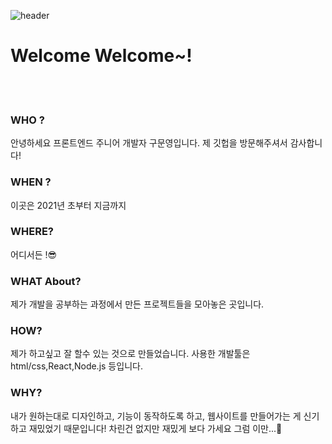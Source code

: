 ![header](https://capsule-render.vercel.app/api?type=wave&color=auto&height=300&section=header&text=MunYeong's%20GitHub%20!&fontSize=90)

# Welcome Welcome~!
<br/><br/>
### WHO ?
 안녕하세요 프론트엔드 주니어 개발자 구문영입니다. 제 깃헙을 방문해주셔서 감사합니다!
<br/>
### WHEN ? 
 이곳은 2021년 초부터 지금까지
<br/>
### WHERE?
 어디서든 !😎
<br/>
### WHAT About?
 제가 개발을 공부하는 과정에서 만든 프로젝트들을 모아놓은 곳입니다. 
<br/>
### HOW?
 제가 하고싶고 잘 할수 있는 것으로 만들었습니다. 사용한 개발툴은 html/css,React,Node.js 등입니다.
<br/>
### WHY?
 내가 원하는대로 디자인하고, 기능이 동작하도록 하고, 웹사이트를 만들어가는 게 신기하고 재밌었기 때문입니다!
 차린건 없지만 재밌게 보다 가세요 그럼 이만...👣

 
 

<br/><br/>
<!--
[![Hits](https://hits.seeyoufarm.com/api/count/incr/badge.svg?url=https%3A%2F%2Fgithub.com%2Fgjbae1212%2Fhit-counter&count_bg=%2379C83D&title_bg=%23555555&icon=&icon_color=%230DBC25&title=hits&edge_flat=false)](https://hits.seeyoufarm.com)

**GUMUNYEONG/GUMUNYEONG** is a ✨ _special_ ✨ repository because its `README.md` (this file) appears on your GitHub profile.

Here are some ideas to get you started:

- 🔭 I’m currently working on ...
- 🌱 I’m currently learning ...
- 👯 I’m looking to collaborate on ...
- 🤔 I’m looking for help with ...
- 💬 Ask me about ...
- 📫 How to reach me: ...
- 😄 Pronouns: ...
- ⚡ Fun fact: ...
Gu%20Munyeong
-->
